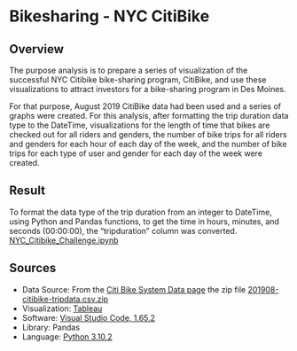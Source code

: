 # Bikesharing - NYC CitiBike 

## Overview 

The purpose analysis is to prepare a series of visualization of the successful NYC Citibike bike-sharing program, CitiBike, and use these visualizations to attract investors for a bike-sharing program in Des Moines. 

For that purpose, August 2019 CitiBike data had been used and a series of graphs were created.  For this analysis, after formatting the trip duration data type to the DateTime, visualizations for the length of time that bikes are checked out for all riders and genders,  the number of bike trips for all riders and genders for each hour of each day of the week, and the number of bike trips for each type of user and gender for each day of the week were created. 


## Result 
 
To format the data type of the trip duration from an integer to DateTime, using Python and Pandas functions, to get the time in hours, minutes, and seconds (00:00:00), the “tripduration” column was converted. [NYC_Citibike_Challenge.ipynb](https://github.com/duygusimsek/Bikesharing/blob/main/NYC_Citibike_Challenge.ipynb)






## Sources

* Data Source: From the [Citi Bike System Data page](https://ride.citibikenyc.com/system-data) the zip file [201908-citibike-tripdata.csv.zip](https://s3.amazonaws.com/tripdata/201908-citibike-tripdata.csv.zip)
* Visualization: [Tableau](https://www.tableau.com/)
* Software: [Visual Studio Code, 1.65.2](https://visualstudio.microsoft.com/downloads/)
* Library: Pandas
* Language: [Python 3.10.2](https://www.python.org/downloads)
